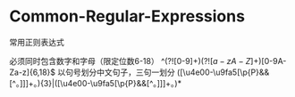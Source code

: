 # Common-Regular-Expressions
常用正则表达式

必须同时包含数字和字母（限定位数6-18） ^(?![0-9]+$)(?![a-zA-Z]+$)[0-9A-Za-z]{6,18}$
以句号划分中文句子，三句一划分 ([\u4e00-\u9fa5[\p{P}&&[^。]]]+。){3}|([\u4e00-\u9fa5[\p{P}&&[^。]]]+。)*
